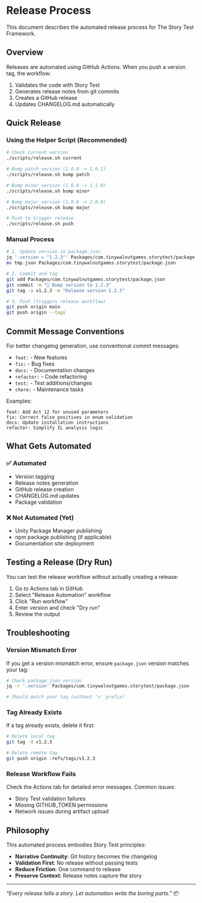 # Release Process

This document describes the automated release process for The Story Test Framework.

## Overview

Releases are automated using GitHub Actions. When you push a version tag, the workflow:
1. Validates the code with Story Test
2. Generates release notes from git commits
3. Creates a GitHub release
4. Updates CHANGELOG.md automatically

## Quick Release

### Using the Helper Script (Recommended)

```bash
# Check current version
./scripts/release.sh current

# Bump patch version (1.0.0 -> 1.0.1)
./scripts/release.sh bump patch

# Bump minor version (1.0.0 -> 1.1.0)
./scripts/release.sh bump minor

# Bump major version (1.0.0 -> 2.0.0)
./scripts/release.sh bump major

# Push to trigger release
./scripts/release.sh push
```

### Manual Process

```bash
# 1. Update version in package.json
jq '.version = "1.2.3"' Packages/com.tinywalnutgames.storytest/package.json > tmp.json
mv tmp.json Packages/com.tinywalnutgames.storytest/package.json

# 2. Commit and tag
git add Packages/com.tinywalnutgames.storytest/package.json
git commit -m "🔖 Bump version to 1.2.3"
git tag -a v1.2.3 -m "Release version 1.2.3"

# 3. Push (triggers release workflow)
git push origin main
git push origin --tags
```

## Commit Message Conventions

For better changelog generation, use conventional commit messages:

- `feat:` - New features
- `fix:` - Bug fixes
- `docs:` - Documentation changes
- `refactor:` - Code refactoring
- `test:` - Test additions/changes
- `chore:` - Maintenance tasks

Examples:
```
feat: Add Act 12 for unused parameters
fix: Correct false positives in enum validation
docs: Update installation instructions
refactor: Simplify IL analysis logic
```

## What Gets Automated

### ✅ Automated
- Version tagging
- Release notes generation
- GitHub release creation
- CHANGELOG.md updates
- Package validation

### ❌ Not Automated (Yet)
- Unity Package Manager publishing
- npm package publishing (if applicable)
- Documentation site deployment

## Testing a Release (Dry Run)

You can test the release workflow without actually creating a release:

1. Go to Actions tab in GitHub
2. Select "Release Automation" workflow
3. Click "Run workflow"
4. Enter version and check "Dry run"
5. Review the output

## Troubleshooting

### Version Mismatch Error
If you get a version mismatch error, ensure `package.json` version matches your tag:
```bash
# Check package.json version
jq -r '.version' Packages/com.tinywalnutgames.storytest/package.json

# Should match your tag (without 'v' prefix)
```

### Tag Already Exists
If a tag already exists, delete it first:
```bash
# Delete local tag
git tag -d v1.2.3

# Delete remote tag
git push origin :refs/tags/v1.2.3
```

### Release Workflow Fails
Check the Actions tab for detailed error messages. Common issues:
- Story Test validation failures
- Missing GITHUB_TOKEN permissions
- Network issues during artifact upload

## Philosophy

This automated process embodies Story Test principles:
- **Narrative Continuity**: Git history becomes the changelog
- **Validation First**: No release without passing tests
- **Reduce Friction**: One command to release
- **Preserve Context**: Release notes capture the story

---

*"Every release tells a story. Let automation write the boring parts."* 📦